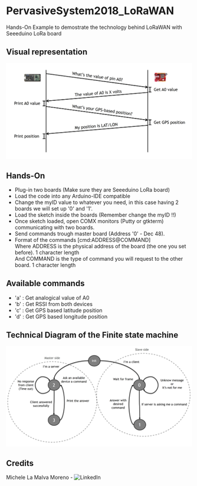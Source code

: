 # PervasiveSystem2018_LoRaWAN
Hands-On Example to demostrate the technology behind LoRaWAN with Seeeduino LoRa board

## Visual representation
![Visual representation](https://raw.githubusercontent.com/Mickyleitor/PervasiveSystem2018_LoRaWAN/master/Docs/Visual-representation.png)

## Hands-On 
* Plug-in two boards (Make sure they are Seeeduino LoRa board)
* Load the code into any Arduino-IDE compatible
* Change the myID value to whatever you need, in this case having 2 boards we will set up '0' and '1'.
* Load the sketch inside the boards (Remember change the myID !!)
* Once sketch loaded, open COMX monitors (Putty or gtkterm) communicating with two boards.
* Send commands trough master board (Address '0' - Dec 48).
* Format of the commands [cmd:ADDRESS@COMMAND]\
Where ADDRESS is the physical address of the board (the one you set before). 1 character length\
And COMMAND is the type of command you will request to the other board. 1 character length

## Available commands
* 'a' : Get analogical value of A0
* 'b' : Get RSSI from both devices
* 'c' : Get GPS based latitude position
* 'd' : Get GPS based longitude position

## Technical Diagram of the Finite state machine
![Finite-State machine](https://raw.githubusercontent.com/Mickyleitor/PervasiveSystem2018_LoRaWAN/master/Docs/State-Machine.png)


## Credits

Michele La Malva Moreno - ![LinkedIn](https://www.linkedin.com/in/michele-la-malva-moreno/)
